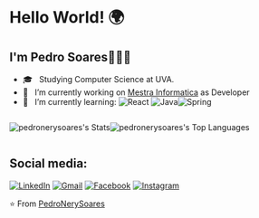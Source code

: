 # Hello World! :earth_africa:
## I'm Pedro Soares👨🏾‍💻





- 🎓 &nbsp; Studying Computer Science at UVA.
- 🔭 &nbsp; I’m currently working on <a href="http://www.mestrainfo.com.br/site/" target="_blank">Mestra Informatica</a> as Developer
- 🌱 &nbsp; I’m currently learning: ![React](https://img.shields.io/badge/-React-333333?style=flat&logo=react) ![Java](https://img.shields.io/badge/-Java-333333?style=flat&logo=Java&logoColor=007396)![Spring](https://img.shields.io/badge/-Spring-333333?style=flat&logo=spring)

<div style="display:flex" >

![pedronerysoares's Stats](https://github-readme-stats.vercel.app/api?username=pedronerysoares&theme=dark&show_icons=true&hide_border=true&count_private=false)


![pedronerysoares's Top Languages](https://github-readme-stats.vercel.app/api/top-langs/?username=pedronerysoares&theme=dark&show_icons=true&hide_border=true&layout=compact)


</div>

## Social media: 
[![LinkedIn](https://img.shields.io/badge/-LINKEDIN-0077B5?style=for-the-badge&logo=linkedin&logoColor=white)](https://www.linkedin.com/in/pedro-nery-8831901b1/)
[![Gmail](https://img.shields.io/badge/-GMAIL-D14836?style=for-the-badge&logo=gmail&logoColor=white)](mailto:pedrohnery@gmail.com)
[![Facebook](https://img.shields.io/badge/facebook-%231877F2.svg?&style=for-the-badge&logo=facebook&logoColor=white)](https://www.facebook.com/pedro.nery.18)
[![Instagram](https://img.shields.io/badge/instagram-%23E4405F.svg?&style=for-the-badge&logo=instagram&logoColor=white)](https://www.instagram.com/nery.pedro/)








⭐️ From [PedroNerySoares](https://github.com/PedroNerySoares)

